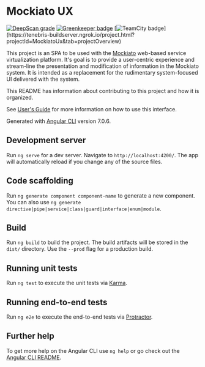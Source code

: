 # Mockiato UX

[![DeepScan grade](https://deepscan.io/api/teams/2522/projects/3661/branches/32116/badge/grade.svg)](https://deepscan.io/dashboard#view=project&tid=2522&pid=3661&bid=32116)
[![Greenkeeper badge](https://badges.greenkeeper.io/tenebris/mockiato-ux.svg)](https://greenkeeper.io/)
[![TeamCity badge](https://tenebris-buildserver.ngrok.io/app/rest/builds/buildType:(id:MockiatoUx_Build)/statusIcon)](https://tenebris-buildserver.ngrok.io/project.html?projectId=MockiatoUx&tab=projectOverview)

This project is an SPA to be used with the [Mockiato](https://github.com/Optum/mockiato) web-based service virtualization platform.  It's goal is to provide
a user-centric experience and stream-line the presentation and modification of information in the Mockiato system.  It is intended as a replacement for the 
rudimentary system-focused UI delivered with the system.

This README has information about contributing to this project and how it is organized.

See [User's Guide](https://otter42.github.io/mockiato-ux/) for more information on how to use this interface.


Generated with [Angular CLI](https://github.com/angular/angular-cli) version 7.0.6.

## Development server

Run `ng serve` for a dev server. Navigate to `http://localhost:4200/`. The app will automatically reload if you change any of the source files.

## Code scaffolding

Run `ng generate component component-name` to generate a new component. You can also use `ng generate directive|pipe|service|class|guard|interface|enum|module`.

## Build

Run `ng build` to build the project. The build artifacts will be stored in the `dist/` directory. Use the `--prod` flag for a production build.

## Running unit tests

Run `ng test` to execute the unit tests via [Karma](https://karma-runner.github.io).

## Running end-to-end tests

Run `ng e2e` to execute the end-to-end tests via [Protractor](http://www.protractortest.org/).

## Further help

To get more help on the Angular CLI use `ng help` or go check out the [Angular CLI README](https://github.com/angular/angular-cli/blob/master/README.md).
